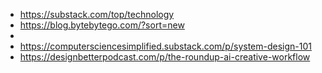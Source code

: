 
- https://substack.com/top/technology
- https://blog.bytebytego.com/?sort=new
- 
- https://computersciencesimplified.substack.com/p/system-design-101
- https://designbetterpodcast.com/p/the-roundup-ai-creative-workflow

